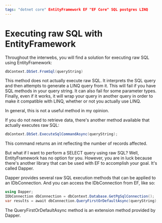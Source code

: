 ```yaml
---
tags: "dotnet core" EntityFramework EF "EF Core" SQL postgres LINQ
---
```


# Executing raw SQL with EntityFramework

Throughout the interwebs, you will find a solution for executing raw SQL using EntityFramework:  
  
```C#
dbContext.DbSet.FromSql(queryString)
```  
  
This method does not actually execute raw SQL. It interprets the SQL query and then attempts to generate a LINQ query from it. This will fail if you have SQL methods in your query string. It can also fail for some parameter types. Finally, even if it works, it will wrap your query in another query in order to make it compatible with LINQ, whether or not you actually use LINQ.  
  
In general, this is not a useful method in my opinion.  

If you do not need to retrieve data, there's another method available that actually executes raw SQL:  
  
```C#
dbContext.DbSet.ExecuteSqlCommandAsync(queryString);
```  
  
This command returns an int reflecting the number of records affected.  
  
  
But what if I want to perform a SELECT query using raw SQL? Well, EntityFramework has no option for you. However, you are in luck because there's another library that can be used with EF to accomplish your goal. It's called Dapper.  
  
Dapper provides several raw SQL execution methods that can be applied to an IDbConnection. And you can access the IDbConnection from EF, like so:  
```c#
using Dapper;
IDbConnection dbConnection = dbContext.Database.GetPgSqlConnection();
var results = await dbConnection.QueryFirstOrDefaultAsync(queryString);
```  
  
The QueryFirstOrDefaultAsync method is an extension method provided by Dapper.

